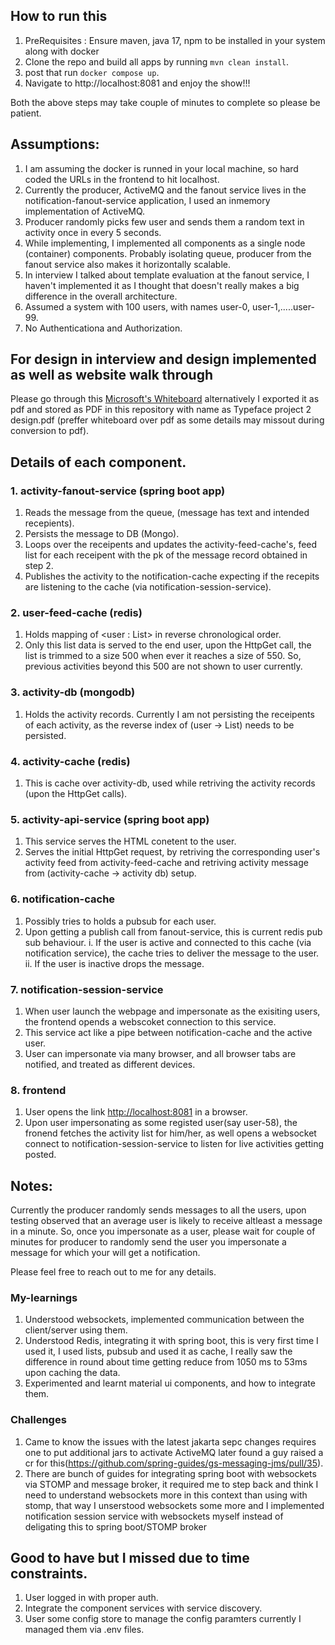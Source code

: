 ## How to run this

1. PreRequisites : Ensure maven, java 17, npm to be installed in your system along with docker
2. Clone the repo and build all apps by running `mvn clean install`.
3. post that run `docker compose up`.
4. Navigate to http://localhost:8081 and enjoy the show!!!

Both the above steps may take couple of minutes to complete so please be patient.

## Assumptions:

1. I am assuming the docker is runned in your local machine, so hard coded the URLs in the frontend to hit localhost.
2. Currently the producer, ActiveMQ and the fanout service lives in the notification-fanout-service application, I used an inmemory implementation of ActiveMQ.
3. Producer randomly picks few user and sends them a random text in activity once in every 5 seconds.
4. While implementing, I implemented all components as a single node (container) components. Probably isolating queue, producer from the fanout service also makes it horizontally scalable.
5. In interview I talked about template evaluation at the fanout service, I haven't implemented it as I thought that doesn't really makes a big difference in the overall architecture.
6. Assumed a system with 100 users, with names user-0, user-1,.....user-99.
7. No Authenticationa and Authorization.

## For design in interview and design implemented as well as website walk through

Please go through this [Microsoft's Whiteboard](https://wbd.ms/share/v2/aHR0cHM6Ly93aGl0ZWJvYXJkLm1pY3Jvc29mdC5jb20vYXBpL3YxLjAvd2hpdGVib2FyZHMvcmVkZWVtLzdlM2U5MjQzNGE1YjQ2NjViOTdiYzUwMmRjOTkxMTUxX0JCQTcxNzYyLTEyRTAtNDJFMS1CMzI0LTVCMTMxRjQyNEUzRF8zNmU4MjgyNS03NTE4LTQxNzctOWQ5ZC1iOWUyZTY5NTdmNTk=) alternatively I exported it as pdf and stored as PDF in this repository with name as Typeface project 2 design.pdf (preffer whiteboard over pdf as some details may missout during conversion to pdf).

## Details of each component.

### 1. activity-fanout-service (spring boot app)

1. Reads the message from the queue, (message has text and intended recepients).
2. Persists the message to DB (Mongo).
3. Loops over the receipents and updates the activity-feed-cache's, feed list for each receipent with the pk of the message record obtained in step 2.
4. Publishes the activity to the notification-cache expecting if the recepits are listening to the cache (via notification-session-service).

### 2. user-feed-cache (redis)

1. Holds mapping of <user : List<ActivityId>> in reverse chronological order.
2. Only this list data is served to the end user, upon the HttpGet call, the list is trimmed to a size 500 when ever it reaches a size of 550. So, previous activities beyond this 500 are not shown to user currently.

### 3. activity-db (mongodb)

1. Holds the activity records. Currently I am not persisting the receipents of each activity, as the reverse index of (user -> List<Activity>) needs to be persisted.

### 4. activity-cache (redis)

1. This is cache over activity-db, used while retriving the activity records (upon the HttpGet calls).

### 5. activity-api-service (spring boot app)

1. This service serves the HTML conetent to the user.
2. Serves the initial HttpGet request, by retriving the corresponding user's activity feed from activity-feed-cache and retriving activity message from (activity-cache -> activity db) setup.

### 6. notification-cache

1. Possibly tries to holds a pubsub for each user.
2. Upon getting a publish call from fanout-service, this is current redis pub sub behaviour.
   i. If the user is active and connected to this cache (via notification service), the cache tries to deliver the message to the user.
   ii. If the user is inactive drops the message.

### 7. notification-session-service

1. When user launch the webpage and impersonate as the exisiting users, the frontend opends a webscoket connection to this service.
2. This service act like a pipe between notification-cache and the active user.
3. User can impersonate via many browser, and all browser tabs are notified, and treated as different devices.

### 8. frontend

1. User opens the link [http://localhost:8081](http://localhost:8081) in a browser.
2. Upon user impersonating as some registed user(say user-58), the fronend fetches the activity list for him/her, as well opens a websocket connect to notification-session-service to listen for live activities getting posted.

## Notes:

Currently the producer randomly sends messages to all the users, upon testing observed that an average user is likely to receive altleast a message in a minute. So, once you impersonate as a user, please wait for couple of minutes for producer to randomly send the user you impersonate a message for which your will get a notification.

Please feel free to reach out to me for any details.

### My-learnings

1. Understood websockets, implemented communication between the client/server using them.
2. Understood Redis, integrating it with spring boot, this is very first time I used it, I used lists, pubsub and used it as cache, I really saw the difference in round about time getting reduce from 1050 ms to 53ms upon caching the data.
3. Experimented and learnt material ui components, and how to integrate them.

### Challenges

1. Came to know the issues with the latest jakarta sepc changes requires one to put additional jars to activate ActiveMQ later found a guy raised a cr for this(https://github.com/spring-guides/gs-messaging-jms/pull/35).
2. There are bunch of guides for integrating spring boot with websockets via STOMP and message broker, it required me to step back and think I need to understand websockets more in this context than using with stomp, that way I unserstood websockets some more and I implemented notification session service with websockets myself instead of deligating this to spring boot/STOMP broker

## Good to have but I missed due to time constraints.

1. User logged in with proper auth.
2. Integrate the component services with service discovery.
3. User some config store to manage the config paramters currently I managed them via .env files.
